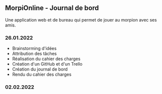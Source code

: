 ## MorpiOnline - Journal de bord
Une application web et de bureau qui permet de jouer au morpion avec ses amis.

### 26.01.2022
* Brainstorming d'idées
* Attribution des tâches
* Réalisation du cahier des charges
* Création d'un GitHub et d'un Trello
* Création du journal de bord
* Rendu du cahier des charges

### 02.02.2022